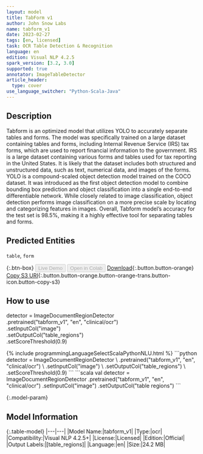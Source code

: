 ```yaml
---
layout: model
title: TabForm v1
author: John Snow Labs
name: tabform_v1
date: 2023-02-27
tags: [en, licensed]
task: OCR Table Detection & Recognition
language: en
edition: Visual NLP 4.2.5
spark_version: [3.2, 3.0]
supported: true
annotator: ImageTableDetector
article_header:
  type: cover
use_language_switcher: "Python-Scala-Java"
---
```


## Description

Tabform is an optimized model that utilizes YOLO to accurately separate tables and forms. The model was specifically trained on a large dataset containing tables and forms, including Internal Revenue Service (IRS) tax forms, which are used to report financial information to the government. IRS is a large dataset containing various forms and tables used for tax reporting in the United States. It is likely that the dataset includes both structured and unstructured data, such as text, numerical data, and images of the forms. YOLO is a compound-scaled object detection model trained on the COCO dataset. It was introduced as the first object detection model to combine bounding box prediction and object classification into a single end-to-end differentiable network. While closely related to image classification, object detection performs image classification on a more precise scale by locating and categorizing features in images. Overall, Tabform model’s accuracy for the test set is 98.5%, making it a highly effective tool for separating tables and forms.

## Predicted Entities

`table`, `form`

{:.btn-box}
<button class="button button-orange" disabled>Live Demo</button>
<button class="button button-orange" disabled>Open in Colab</button>
[Download](https://s3.amazonaws.com/auxdata.johnsnowlabs.com/clinical/ocr/tabform_v1_en_4.2.5_3.2_1677478327651.zip){:.button.button-orange}
[Copy S3 URI](s3://auxdata.johnsnowlabs.com/clinical/ocr/tabform_v1_en_4.2.5_3.2_1677478327651.zip){:.button.button-orange.button-orange-trans.button-icon.button-copy-s3}

## How to use

detector = ImageDocumentRegionDetector \
            .pretrained("tabform_v1", "en", "clinical/ocr") \
            .setInputCol("image") \
            .setOutputCol("table_regions") \
            .setScoreThreshold(0.9)

<div class="tabs-box" markdown="1">
{% include programmingLanguageSelectScalaPythonNLU.html %}
```python
detector = ImageDocumentRegionDetector \
            .pretrained("tabform_v1", "en", "clinical/ocr") \
            .setInputCol("image") \
            .setOutputCol("table_regions") \
            .setScoreThreshold(0.9)
```
```scala
val detector = ImageDocumentRegionDetector
    .pretrained("tabform_v1", "en", "clinical/ocr")
    .setInputCol("image")
    .setOutputCol("table regions")
```
</div>

{:.model-param}
## Model Information

{:.table-model}
|---|---|
|Model Name:|tabform_v1|
|Type:|ocr|
|Compatibility:|Visual NLP 4.2.5+|
|License:|Licensed|
|Edition:|Official|
|Output Labels:|[table_regions]|
|Language:|en|
|Size:|24.2 MB|